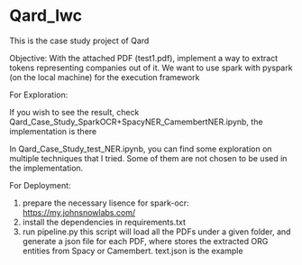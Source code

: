 # Qard_lwc
This is the case study project of Qard

Objective: With the attached PDF (test1.pdf), implement a way to extract tokens representing companies out of it. We want to use spark with pyspark (on the local machine) for the execution framework

For Exploration:

If you wish to see the result, check Qard_Case_Study_SparkOCR+SpacyNER_CamembertNER.ipynb, the implementation is there

In Qard_Case_Study_test_NER.ipynb, you can find some exploration on multiple techniques that I tried. Some of them are not chosen to be used in the implementation.

For Deployment:

1. prepare the necessary lisence for spark-ocr: https://my.johnsnowlabs.com/
2. install the dependencies in requirements.txt
3. run pipeline.py
   this script will load all the PDFs under a given folder, and generate a json file for each PDF, where stores the extracted ORG entities from Spacy or Camembert.
   text.json is the example
   
